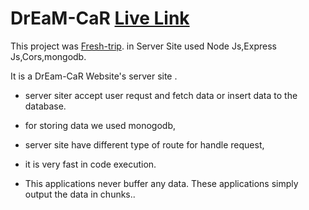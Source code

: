 # DrEaM-CaR [Live Link](https://dream-car-2cc8d.web.app/)

This project was [Fresh-trip](https://dream-car-2cc8d.web.app/). in Server Site used Node Js,Express Js,Cors,mongodb.

It is a DrEam-CaR Website's server site .

- server siter accept user requst and fetch data or insert data to the database.

- for storing data we used monogodb,

- server site have different type of route for handle request,

- it is very  fast in code execution.

- This applications never buffer any data. These applications simply output the data in chunks.. 

